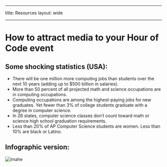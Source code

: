 * * *

title: Resources layout: wide

* * *

# How to attract media to your Hour of Code event

## Some shocking statistics (USA):

  * There will be one million more computing jobs than students over the next 10 years (adding up to $500 billion in salaries).
  * More than 50 percent of all projected math and science occupations are in computing occupations. 
  * Computing occupations are among the highest-paying jobs for new graduates. Yet fewer than 3% of college students graduate with a degree in computer science.
  * In 26 states, computer science classes don’t count toward math or science high school graduation requirements. 
  * Less than 20% of AP Computer Science students are women. Less than 10% are black or Latino.

## Infographic version:

![imahe](http://code.org/images/fit-8000/Code.org_infographic.png)